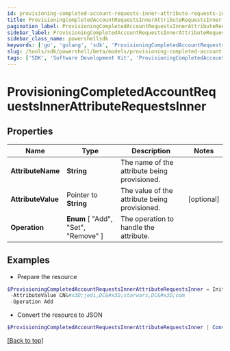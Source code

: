 ```yaml
---
id: provisioning-completed-account-requests-inner-attribute-requests-inner
title: ProvisioningCompletedAccountRequestsInnerAttributeRequestsInner
pagination_label: ProvisioningCompletedAccountRequestsInnerAttributeRequestsInner
sidebar_label: ProvisioningCompletedAccountRequestsInnerAttributeRequestsInner
sidebar_class_name: powershellsdk
keywords: ['go', 'golang', 'sdk', 'ProvisioningCompletedAccountRequestsInnerAttributeRequestsInner'] 
slug: /tools/sdk/powershell/beta/models/provisioning-completed-account-requests-inner-attribute-requests-inner
tags: ['SDK', 'Software Development Kit', 'ProvisioningCompletedAccountRequestsInnerAttributeRequestsInner']
---
```



# ProvisioningCompletedAccountRequestsInnerAttributeRequestsInner

## Properties

Name | Type | Description | Notes
------------ | ------------- | ------------- | -------------
**AttributeName** |  **String** | The name of the attribute being provisioned. | 
**AttributeValue** |  Pointer to **String** | The value of the attribute being provisioned. | [optional] 
**Operation** |   **Enum** [  "Add",    "Set",    "Remove" ] | The operation to handle the attribute. | 

## Examples

- Prepare the resource
```powershell
$ProvisioningCompletedAccountRequestsInnerAttributeRequestsInner = Initialize-PSSailpointBetaProvisioningCompletedAccountRequestsInnerAttributeRequestsInner  -AttributeName memberOf `
 -AttributeValue CN&#x3D;jedi,DC&#x3D;starwars,DC&#x3D;com `
 -Operation Add
```

- Convert the resource to JSON
```powershell
$ProvisioningCompletedAccountRequestsInnerAttributeRequestsInner | ConvertTo-JSON
```


[[Back to top]](#) 

